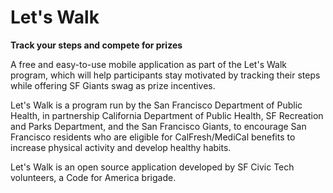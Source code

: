 # Let's Walk

**Track your steps and compete for prizes**

A free and easy-to-use mobile application as part of the Let's Walk program, which will help participants stay motivated by tracking their steps while offering SF Giants swag as prize incentives.

Let's Walk is a program run by the San Francisco Department of Public Health, in partnership California Department of Public Health, SF Recreation and Parks Department, and the San Francisco Giants, to encourage San Francisco residents who are eligible for CalFresh/MediCal benefits to increase physical activity and develop healthy habits.

Let's Walk is an open source application developed by SF Civic Tech volunteers, a Code for America brigade.
